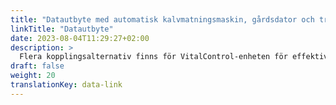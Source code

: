 ```yaml
---
title: "Datautbyte med automatisk kalvmatningsmaskin, gårdsdator och tredjepartsprogramvaruprodukter"
linkTitle: "Datautbyte"
date: 2023-08-04T11:29:27+02:00
description: >
  Flera kopplingsalternativ finns för VitalControl-enheten för effektivt datautbyte med andra hårdvaru- och programvarulösningar.
draft: false
weight: 20
translationKey: data-link
---
```

